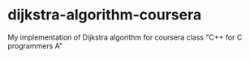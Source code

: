 # dijkstra-algorithm-coursera
My implementation of Dijkstra algorithm for coursera class "C++ for C programmers A"
